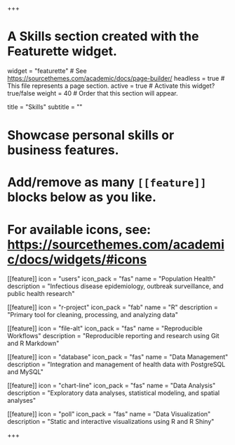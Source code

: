 +++
# A Skills section created with the Featurette widget.
widget = "featurette"  # See https://sourcethemes.com/academic/docs/page-builder/
headless = true  # This file represents a page section.
active = true  # Activate this widget? true/false
weight = 40  # Order that this section will appear.

title = "Skills"
subtitle = ""

  
# Showcase personal skills or business features.
# 
# Add/remove as many `[[feature]]` blocks below as you like.
# 
# For available icons, see: https://sourcethemes.com/academic/docs/widgets/#icons

[[feature]]
  icon = "users"
  icon_pack = "fas"
  name = "Population Health"
  description = "Infectious disease epidemiology, outbreak surveillance, and public health research"

[[feature]]
  icon = "r-project"
  icon_pack = "fab"
  name = "R"
  description = "Primary tool for cleaning, processing, and analyzing data"

[[feature]]
  icon = "file-alt"
  icon_pack = "fas"
  name = "Reproducible Workflows"
  description = "Reproducible reporting and research using Git and R Markdown"
  
[[feature]]
  icon = "database"
  icon_pack = "fas"
  name = "Data Management"
  description = "Integration and management of health data with PostgreSQL and MySQL"

[[feature]]
  icon = "chart-line"
  icon_pack = "fas"
  name = "Data Analysis"
  description = "Exploratory data analyses, statistical modeling, and spatial analyses"
  
[[feature]]
  icon = "poll"
  icon_pack = "fas"
  name = "Data Visualization"
  description = "Static and interactive visualizations using R and R Shiny"


+++
